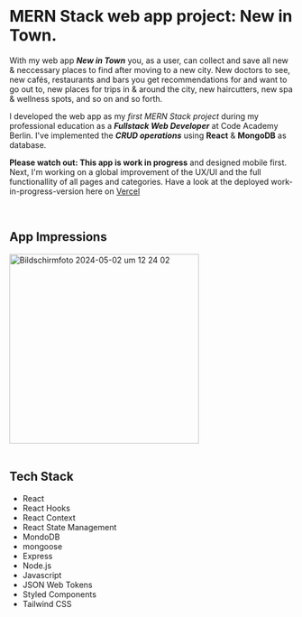 <br />

# MERN Stack web app project: New in Town.

With my web app **_New in Town_** you, as a user, can collect and save all new & neccessary places to find after moving to a new city. New doctors to see, new cafés, restaurants and bars you get recommendations for and want to go out to, new places for trips in & around the city, new haircutters, new spa & wellness spots, and so on and so forth.

I developed the web app as my _first MERN Stack project_ during my professional education as a **_Fullstack Web Developer_** at Code Academy Berlin. I've implemented the **_CRUD operations_** using **React** & **MongoDB** as database.

**Please watch out: This app is work in progress** and designed mobile first. Next, I'm working on a global improvement of the UX/UI and the full functionallity of all pages and categories. Have a look at the deployed work-in-progress-version here on [Vercel](https://new-in-town.vercel.app/) 



<br />

## App Impressions
<img width="336" alt="Bildschirmfoto 2024-05-02 um 12 24 02" src="https://github.com/marialitwa/mern-new-in-town/assets/31568593/477ac73d-d296-4fef-b513-44ed1e693a59">

<br />
<br />

## Tech Stack

- React
- React Hooks
- React Context
- React State Management
- MondoDB
- mongoose
- Express
- Node.js
- Javascript
- JSON Web Tokens
- Styled Components
- Tailwind CSS

<br />
<br />

